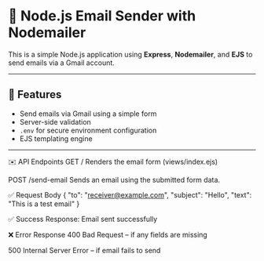 # 📧 Node.js Email Sender with Nodemailer

This is a simple Node.js application using **Express**, **Nodemailer**, and **EJS** to send emails via a Gmail account.

---

## 🚀 Features

- Send emails via Gmail using a simple form
- Server-side validation
- `.env` for secure environment configuration
- EJS templating engine

---

✉️ API Endpoints
GET /
Renders the email form (views/index.ejs)

POST /send-email
Sends an email using the submitted form data.

✅ Request Body
{
  "to": "receiver@example.com",
  "subject": "Hello",
  "text": "This is a test email"
}

✅ Success Response:
Email sent successfully

❌ Error Response
400 Bad Request – if any fields are missing

500 Internal Server Error – if email fails to send
